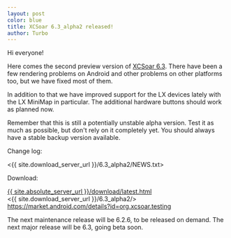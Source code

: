 ```yaml
---
layout: post
color: blue
title: XCSoar 6.3_alpha2 released!
author: Turbo
---
```

Hi everyone!

Here comes the second preview version of [XCSoar 6.3](/download/latest.html).
There have been a few rendering problems on Android and other problems on
other platforms too, but we have fixed most of them.

In addition to that we have improved support for the LX devices lately
with the LX MiniMap in particular. The additional hardware buttons should
work as planned now.

Remember that this is still a potentially unstable alpha version. Test it as
much as possible, but don't rely on it completely yet. You should always have
a stable backup version available.


Change log:

 <{{ site.download_server_url }}/6.3_alpha2/NEWS.txt>

Download:

 [{{ site.absolute_server_url }}/download/latest.html](/download/latest.html)  
 <{{ site.download_server_url }}/6.3_alpha2/>  
 <https://market.android.com/details?id=org.xcsoar.testing>

The next maintenance release will be 6.2.6, to be released on demand.
The next major release will be 6.3, going beta soon.


